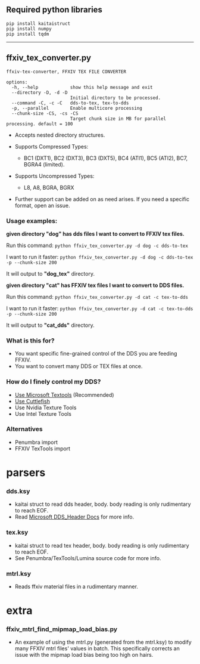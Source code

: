 ## Required python libraries

    pip install kaitaistruct
    pip install numpy
    pip install tqdm

---
## ffxiv_tex_converter.py
```
ffxiv-tex-converter, FFXIV TEX FILE CONVERTER

options:
  -h, --help            show this help message and exit
  --directory -D, -d -D
                        Initial directory to be processed.
  --command -C, -c -C   dds-to-tex, tex-to-dds
  -p, --parallel        Enable multicore processing
  --chunk-size -CS, -cs -CS
                        Target chunk size in MB for parallel processing. default = 100
```
* Accepts nested directory structures.
* Supports Compressed Types:
   * BC1 (DXT1), BC2 (DXT3), BC3 (DXT5), BC4 (ATI1), BC5 (ATI2), BC7, BGRA4 (limited).

* Supports Uncompressed Types:
  * L8, A8, BGRA, BGRX
* Further support can be added on as need arises. If you need a specific format, open an issue.
### Usage examples:

**given directory "dog" has dds files I want to convert to FFXIV tex files.**

Run this command: `python ffxiv_tex_converter.py -d dog -c dds-to-tex`

I want to run it faster: `python ffxiv_tex_converter.py -d dog -c dds-to-tex -p --chunk-size 200`

It will output to **"dog_tex"** directory.

**given directory "cat" has FFXIV tex files I want to convert to DDS files.**

Run this command: `python ffxiv_tex_converter.py -d cat -c tex-to-dds`

I want to run it faster: `python ffxiv_tex_converter.py -d cat -c tex-to-dds -p --chunk-size 200`

It will output to **"cat_dds"** directory.

### What is this for?
* You want specific fine-grained control of the DDS you are feeding FFXIV.
* You want to convert many DDS or TEX files at once.

### How do I finely control my DDS?
* [Use Microsoft Textools](https://github.com/Microsoft/DirectXTex/wiki/Texconv) (Recommended)
* [Use Cuttlefish](https://github.com/akb825/Cuttlefish)
* Use Nvidia Texture Tools
* Use Intel Texture Tools

### Alternatives
* Penumbra import
* FFXIV TexTools import


# parsers

### dds.ksy

* kaitai struct to read dds header, body. body reading is only rudimentary to reach EOF.
* Read [Microsoft DDS_Header Docs](https://docs.microsoft.com/en-us/windows/win32/direct3ddds/dds-header) for more info.


### tex.ksy

* kaitai struct to read tex header, body. body reading is only rudimentary to reach EOF.
* See Penumbra/TexTools/Lumina source code for more info.


### mtrl.ksy

* Reads ffxiv material files in a rudimentary manner.


# extra

### ffxiv_mtrl_find_mipmap_load_bias.py

* An example of using the mtrl.py (generated from the mtrl.ksy) to modify many FFXIV mtrl files' values in batch. This specifically corrects an issue with the mipmap load bias being too high on hairs.